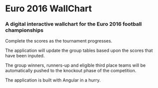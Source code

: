 # Euro 2016 WallChart

### A digital interactive wallchart for the Euro 2016 football championships

Complete the scores as the tournament progresses.

The application will update the group tables based upon the scores that have been inputed.

The group winners, runners-up and eligible third place teams will be automatically pushed to the knockout phase of the competition.

The application is built with Angular in a hurry.
